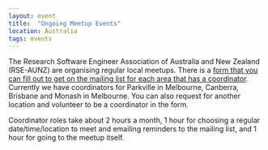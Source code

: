 ```yaml
---
layout: event
title:  "Ongoing Meetup Events"
location: Australia
tags: events 
---
```


The Research Software Engineer Association of Australia and New Zealand (RSE-AUNZ) are organising regular local meetups. There is a [form that you can fill out to get on the mailing list for each area that has a coordinator](https://forms.gle/JJjqnjvpxAFmnpsh9). Currently we have coordinators for Parkville in Melbourne, Canberra, Brisbane and Monash in Melbourne. You can also request for another location and volunteer to be a coordinator in the form.

Coordinator roles take about 2 hours a month, 1 hour for choosing a regular date/time/location to meet and emailing reminders to the mailing list, and 1 hour for going to the meetup itself.

